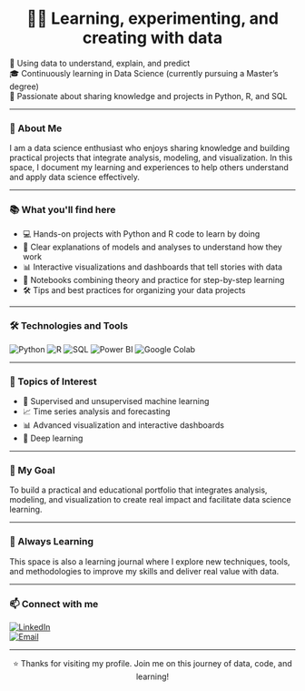 <h1 align="center">👨‍💻 Learning, experimenting, and creating with data</h1>

<p align="left">
  🚀 Using data to understand, explain, and predict <br>
  🎓 Continuously learning in Data Science (currently pursuing a Master’s degree) <br>
  🧠 Passionate about sharing knowledge and projects in Python, R, and SQL
</p>

---

### 🧭 About Me

I am a data science enthusiast who enjoys sharing knowledge and building practical projects that integrate analysis, modeling, and visualization. In this space, I document my learning and experiences to help others understand and apply data science effectively.

---

### 📚 What you'll find here

- 💻 Hands-on projects with Python and R code to learn by doing  
- 🧠 Clear explanations of models and analyses to understand how they work  
- 📊 Interactive visualizations and dashboards that tell stories with data  
- 📓 Notebooks combining theory and practice for step-by-step learning  
- 🛠️ Tips and best practices for organizing your data projects

---

### 🛠️ Technologies and Tools

![Python](https://img.shields.io/badge/-Python-3776AB?logo=python&logoColor=white) ![R](https://img.shields.io/badge/-R-276DC3?logo=r&logoColor=white) ![SQL](https://img.shields.io/badge/-SQL-4479A1?logo=database&logoColor=white) ![Power BI](https://img.shields.io/badge/-PowerBI-F2C811?logo=powerbi&logoColor=black) ![Google Colab](https://img.shields.io/badge/-Google%20Colab-F9AB00?logo=googlecolab&logoColor=white)

---

### 🎯 Topics of Interest

- 🤖 Supervised and unsupervised machine learning  
- 📈 Time series analysis and forecasting  
- 📊 Advanced visualization and interactive dashboards  
- 🧠 Deep learning  

---

### 🎯 My Goal

To build a practical and educational portfolio that integrates analysis, modeling, and visualization to create real impact and facilitate data science learning.

---

### 🌱 Always Learning

This space is also a learning journal where I explore new techniques, tools, and methodologies to improve my skills and deliver real value with data.

---

### 📫 Connect with me

[![LinkedIn](https://img.shields.io/badge/-LinkedIn-0A66C2?logo=linkedin&logoColor=white)](https://www.linkedin.com/in/bryanvilca/)  
[![Email](https://img.shields.io/badge/-Email-D14836?logo=gmail&logoColor=white)](mailto:bryan.vilca.m@condataperu.com)

---

<p align="center">
  ⭐ Thanks for visiting my profile. Join me on this journey of data, code, and learning!
</p>
